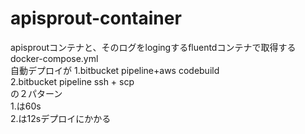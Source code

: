 # apisprout-container
apisproutコンテナと、そのログをlogingするfluentdコンテナで取得するdocker-compose.yml  
自動デプロイが
1.bitbucket pipeline+aws codebuild  
2.bitbucket pipeline ssh + scp  
の２パターン  
1.は60s  
2.は12sデプロイにかかる  
